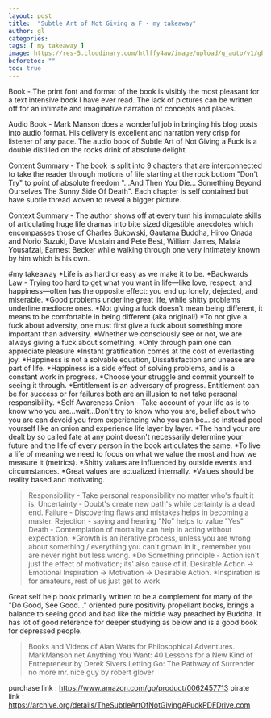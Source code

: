 ```yaml
---
layout: post
title:  "Subtle Art of Not Giving a F - my takeaway"
author: gl
categories: 
tags: [ my takeaway ]
image: https://res-5.cloudinary.com/htlffy4aw/image/upload/q_auto/v1/ghost-blog-images/autodraw-4_5_2020.png
beforetoc: ""
toc: true
---
```


Book - The print font and format of the book is visibly the most pleasant for a text intensive book I have ever read. The lack of pictures can be written off for an intimate and imaginative narration of concepts and places.

Audio Book - Mark Manson does a wonderful job in bringing his blog posts into audio format. His delivery is excellent and narration very crisp for listener of any pace. The audio book of Subtle Art of Not Giving a Fuck is a double distilled on the rocks drink of absolute delight.

Content Summary - The book is split into 9 chapters that are interconnected to take the reader through motions of life starting at the rock bottom "Don't Try" to point of absolute freedom "...And Then You Die... Something Beyond Ourselves The Sunny Side Of Death". Each chapter is self contained but have subtle thread woven to reveal a bigger picture.

Context Summary - The author shows off at every turn his immaculate skills of articulating huge life dramas into bite sized digestible anecdotes which encompasses those of Charles Bukowski, Gautama Buddha, Hiroo Onada and Norio Suzuki, Dave Mustain and Pete Best, William James, Malala Yousafzai, Earnest Becker while walking through one very intimately known by him which is his own.

#my takeaway
*Life is as hard or easy as we make it to be.
*Backwards Law - Trying too hard to get what  you want in life—like love, respect, and happiness—often has the  opposite effect: you end up lonely, dejected, and miserable.
*Good problems underline great life, while shitty problems underline mediocre ones.
*Not giving a fuck doesn't mean being different, it means to be comfortable in being different (aka original!)
*To not give a fuck about adversity, one must first give a fuck about something more important than adversity.
*Whether we consciously see or not, we are always giving a fuck about something.
*Only through pain one can appreciate pleasure
*Instant gratification comes at the cost of everlasting joy.
*Happiness is not a solvable equation, Dissatisfaction and unease are part of life.
*Happiness is a side effect of solving problems, and is a constant work in progress.
*Choose your struggle and commit yourself to seeing it through.
*Entitlement is an adversary of progress. Entitlement can be for success or for failures both are an illusion to not take personal responsibility.
*Self Awareness Onion - Take account of your life as is to know who you are...wait...Don't try to know who you are, belief about who you are can devoid you from experiencing who you can be... so instead peel yourself like an onion and experience life layer by layer.
*The hand your are dealt by so called fate at any point doesn't necessarily determine your future and the life of every person in the book articulates the same.
*To live a life of meaning we need to focus on what we value the most and how we measure it (metrics).
*Shitty values are influenced by outside events and circumstances.
*Great values are actualized internally.
*Values should be reality based and motivating.  
>Responsibility - Take personal responsibility no matter who's fault it is.
>Uncertainty - Doubt's create new path's while certainty is a dead end.
>Failure - Discovering flaws and mistakes helps in becoming a master.
>Rejection - saying and hearing "No" helps to value "Yes"  
>Death - Contemplation of mortality can help in acting without expectation.
*Growth is an iterative process, unless you are wrong about something / everything you can't grown in it., remember you are never right but less wrong.
*Do Something principle - Action isn't just the effect of motivation; its' also cause of it. Desirable Action -> Emotional Inspiration -> Motivation -> Desirable Action.
*Inspiration is for amateurs, rest of us just get to work

Great self help book primarily written to be a complement for many of the "Do Good, See Good..." oriented pure positivity propellant books, brings a balance to seeing good and bad like the middle way preached by Buddha. It has lot of good reference for deeper studying as below and is a good book for depressed people.
> Books and Videos of Alan Watts for Philosophical Adventures.
> MarkManson.net
> Anything You Want: 40 Lessons for a New Kind of Entrepreneur by Derek Sivers
> Letting Go: The Pathway of Surrender
> no more mr. nice guy by robert glover

purchase link : https://www.amazon.com/gp/product/0062457713
pirate link : https://archive.org/details/TheSubtleArtOfNotGivingAFuckPDFDrive.com